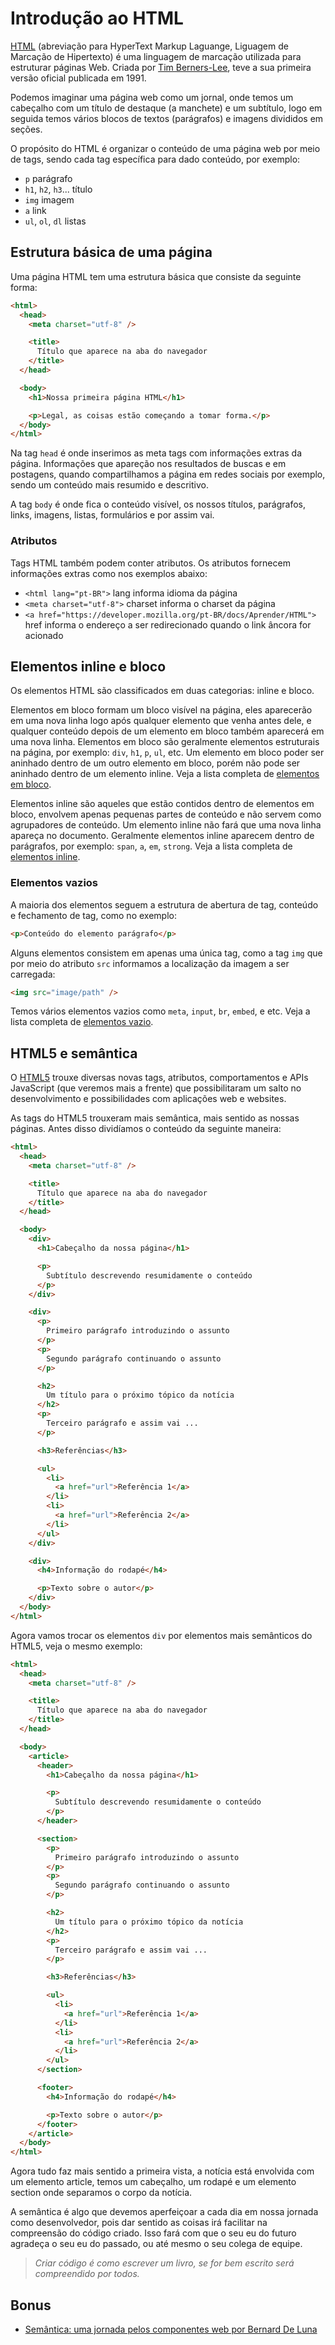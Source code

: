 # Introdução ao HTML

[HTML](https://developer.mozilla.org/pt-BR/docs/Web/HTML) (abreviação para HyperText Markup Laguange, Liguagem de Marcação de Hipertexto) é uma linguagem de marcação utilizada para estruturar páginas Web. Criada por [Tim Berners-Lee](https://pt.wikipedia.org/wiki/Tim_Berners-Lee), teve a sua primeira versão oficial publicada em 1991.

Podemos imaginar uma página web como um jornal, onde temos um cabeçalho com um título de destaque (a manchete) e um subtítulo, logo em seguida temos vários blocos de textos (parágrafos) e imagens divididos em seções.

O propósito do HTML é organizar o conteúdo de uma página web por meio de tags, sendo cada tag específica para dado conteúdo, por exemplo:

- `p` parágrafo
- `h1`, `h2`, `h3`... título
- `img` imagem
- `a` link
- `ul`, `ol`, `dl` listas

## Estrutura básica de uma página

Uma página HTML tem uma estrutura básica que consiste da seguinte forma:

```html
<html>
  <head>
    <meta charset="utf-8" />

    <title>
      Título que aparece na aba do navegador
    </title>
  </head>

  <body>
    <h1>Nossa primeira página HTML</h1>

    <p>Legal, as coisas estão começando a tomar forma.</p>
  </body>
</html>
```

Na tag `head` é onde inserimos as meta tags com informações extras da página. Informações que apareção nos resultados de buscas e em postagens, quando compartilhamos a página em redes sociais por exemplo, sendo um conteúdo mais resumido e descritivo.

A tag `body` é onde fica o conteúdo visível, os nossos títulos, parágrafos, links, imagens, listas, formulários e por assim vai.

### Atributos

Tags HTML também podem conter atributos. Os atributos fornecem informações extras como nos exemplos abaixo:

- `<html lang="pt-BR">` lang informa idioma da página
- `<meta charset="utf-8">` charset informa o charset da página
- `<a href="https://developer.mozilla.org/pt-BR/docs/Aprender/HTML">` href informa o endereço a ser redirecionado quando o link âncora for acionado

## Elementos inline e bloco

Os elementos HTML são classificados em duas categorias: inline e bloco.

Elementos em bloco formam um bloco visível na página, eles aparecerão em uma nova linha logo após qualquer elemento que venha antes dele, e qualquer conteúdo depois de um elemento em bloco também aparecerá em uma nova linha. Elementos em bloco são geralmente elementos estruturais na página, por exemplo: `div`, `h1`, `p`, `ul`, etc. Um elemento em bloco poder ser aninhado dentro de um outro elemento em bloco, porém não pode ser aninhado dentro de um elemento inline. Veja a lista completa de [elementos em bloco](https://developer.mozilla.org/en-US/docs/Web/HTML/Block-level_elements).

Elementos inline são aqueles que estão contidos dentro de elementos em bloco, envolvem apenas pequenas partes de conteúdo e não servem como agrupadores de conteúdo. Um elemento inline não fará que uma nova linha apareça no documento. Geralmente elementos inline aparecem dentro de parágrafos, por exemplo: `span`, `a`, `em`, `strong`. Veja a lista completa de [elementos inline](https://developer.mozilla.org/en-US/docs/Web/HTML/Inline_elements).

### Elementos vazios

A maioria dos elementos seguem a estrutura de abertura de tag, conteúdo e fechamento de tag, como no exemplo:

```html
<p>Conteúdo do elemento parágrafo</p>
```

Alguns elementos consistem em apenas uma única tag, como a tag `img` que por meio do atributo `src` informamos a localização da imagem a ser carregada:

```html
<img src="image/path" />
```

Temos vários elementos vazios como `meta`, `input`, `br`, `embed`, e etc. Veja a lista completa de [elementos vazio](https://www.w3.org/TR/2011/WD-html-markup-20110113/syntax.html#syntax-elements).

## HTML5 e semântica

O [HTML5](https://developer.mozilla.org/en-US/docs/Web/Guide/HTML/HTML5) trouxe diversas novas tags, atributos, comportamentos e APIs JavaScript (que veremos mais a frente) que possibilitaram um salto no desenvolvimento e possibilidades com aplicações web e websites.

As tags do HTML5 trouxeram mais semântica, mais sentido as nossas páginas. Antes disso dividíamos o conteúdo da seguinte maneira:

```html
<html>
  <head>
    <meta charset="utf-8" />

    <title>
      Título que aparece na aba do navegador
    </title>
  </head>

  <body>
    <div>
      <h1>Cabeçalho da nossa página</h1>

      <p>
        Subtítulo descrevendo resumidamente o conteúdo
      </p>
    </div>

    <div>
      <p>
        Primeiro parágrafo introduzindo o assunto
      </p>
      <p>
        Segundo parágrafo continuando o assunto
      </p>

      <h2>
        Um título para o próximo tópico da notícia
      </h2>
      <p>
        Terceiro parágrafo e assim vai ...
      </p>

      <h3>Referências</h3>

      <ul>
        <li>
          <a href="url">Referência 1</a>
        </li>
        <li>
          <a href="url">Referência 2</a>
        </li>
      </ul>
    </div>

    <div>
      <h4>Informação do rodapé</h4>

      <p>Texto sobre o autor</p>
    </div>
  </body>
</html>
```

Agora vamos trocar os elementos `div` por elementos mais semânticos do HTML5, veja o mesmo exemplo:

```html
<html>
  <head>
    <meta charset="utf-8" />

    <title>
      Título que aparece na aba do navegador
    </title>
  </head>

  <body>
    <article>
      <header>
        <h1>Cabeçalho da nossa página</h1>

        <p>
          Subtítulo descrevendo resumidamente o conteúdo
        </p>
      </header>

      <section>
        <p>
          Primeiro parágrafo introduzindo o assunto
        </p>
        <p>
          Segundo parágrafo continuando o assunto
        </p>

        <h2>
          Um título para o próximo tópico da notícia
        </h2>
        <p>
          Terceiro parágrafo e assim vai ...
        </p>

        <h3>Referências</h3>

        <ul>
          <li>
            <a href="url">Referência 1</a>
          </li>
          <li>
            <a href="url">Referência 2</a>
          </li>
        </ul>
      </section>

      <footer>
        <h4>Informação do rodapé</h4>

        <p>Texto sobre o autor</p>
      </footer>
    </article>
  </body>
</html>
```

Agora tudo faz mais sentido a primeira vista, a notícia está envolvida com um elemento article, temos um cabeçalho, um rodapé e um elemento section onde separamos o corpo da notícia.

A semântica é algo que devemos aperfeiçoar a cada dia em nossa jornada como desenvolvedor, pois dar sentido as coisas irá facilitar na compreensão do código criado. Isso fará com que o seu eu do futuro agradeça o seu eu do passado, ou até mesmo o seu colega de equipe.

> _Criar código é como escrever um livro, se for bem escrito será compreendido por todos._

## Bonus

- [Semântica: uma jornada pelos componentes web por Bernard De Luna](https://www.youtube.com/watch?v=57ZtsK0Y4vo)
